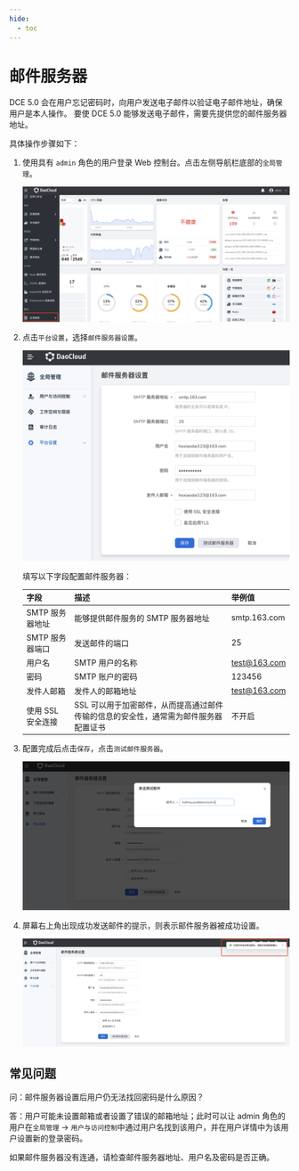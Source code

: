```yaml
---
hide:
  - toc
---
```


# 邮件服务器

DCE 5.0 会在用户忘记密码时，向用户发送电子邮件以验证电子邮件地址，确保用户是本人操作。
要使 DCE 5.0 能够发送电子邮件，需要先提供您的邮件服务器地址。

具体操作步骤如下：

1. 使用具有 `admin` 角色的用户登录 Web 控制台。点击左侧导航栏底部的`全局管理`。

    ![全局管理](../../images/ws01.png)

1. 点击`平台设置`，选择`邮件服务器设置`。

    ![邮件服务器](../../images/mail01.png)

    填写以下字段配置邮件服务器：

    | 字段              | 描述                                                         | 举例值       |
    | ----------------- | ------------------------------------------------------------ | ------------ |
    | SMTP 服务器地址   | 能够提供邮件服务的 SMTP 服务器地址                           | smtp.163.com |
    | SMTP 服务器端口   | 发送邮件的端口                                               | 25           |
    | 用户名            | SMTP 用户的名称                                              | test@163.com |
    | 密码              | SMTP 账户的密码                                              | 123456       |
    | 发件人邮箱        | 发件人的邮箱地址                                             | test@163.com |
    | 使用 SSL 安全连接 | SSL 可以用于加密邮件，从而提高通过邮件传输的信息的安全性，通常需为邮件服务器配置证书 | 不开启       |

1. 配置完成后点击`保存`，点击`测试邮件服务器`。

    ![测试](../../images/mail02.png)

1. 屏幕右上角出现成功发送邮件的提示，则表示邮件服务器被成功设置。

    ![成功](../../images/mail03.png)

## 常见问题

问：邮件服务器设置后用户仍无法找回密码是什么原因？

答：用户可能未设置邮箱或者设置了错误的邮箱地址；此时可以让 admin 角色的用户在`全局管理` -> `用户与访问控制`中通过用户名找到该用户，并在用户详情中为该用户设置新的登录密码。

如果邮件服务器没有连通，请检查邮件服务器地址、用户名及密码是否正确。
